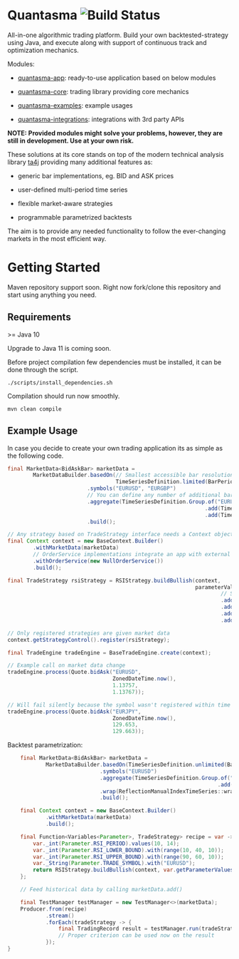 # Quantasma ![Build Status](https://travis-ci.com/pmorou/quantasma.svg?branch=master)

All-in-one algorithmic trading platform. Build your own backtested-strategy using Java, and execute along with support of continuous track and optimization mechanics.

Modules:

-   [quantasma-app]({quantasma-app/}): ready-to-use application based on below modules

-   [quantasma-core]({quantasma-core/}): trading library providing core mechanics

-   [quantasma-examples]({quantasma-examples/}): example usages

-   [quantasma-integrations]({quantasma-integrations/}): integrations with 3rd party APIs

**NOTE: Provided modules might solve your problems, however, they are still in development. Use at your own risk.**

These solutions at its core stands on top of the modern technical analysis library [ta4j](https://github.com/ta4j/ta4j) providing many additional features as:

-   generic bar implementations, eg. BID and ASK prices

-   user-defined multi-period time series

-   flexible market-aware strategies

-   programmable parametrized backtests

The aim is to provide any needed functionality to follow the ever-changing markets in the most efficient way.

# Getting Started

Maven repository support soon. Right now fork/clone this repository and start using anything you need.

## Requirements

&gt;= Java 10

Upgrade to Java 11 is coming soon.

Before project compilation few dependencies must be installed, it can be done through the script.

    ./scripts/install_dependencies.sh

Compilation should run now smoothly.

    mvn clean compile

## Example Usage

In case you decide to create your own trading application its as simple as the following code.

``` java
final MarketData<BidAskBar> marketData =
        MarketDataBuilder.basedOn(// Smallest accessible bar resolution for all defined below symbols
                                  TimeSeriesDefinition.limited(BarPeriod.M1, 100))
                         .symbols("EURUSD", "EURGBP")
                         // You can define any number of additional bars resolutions for above symbols
                         .aggregate(TimeSeriesDefinition.Group.of("EURUSD")
                                                              .add(TimeSeriesDefinition.limited(BarPeriod.M5, 100))
                                                              .add(TimeSeriesDefinition.limited(BarPeriod.M30, 100)))
                         .build();

// Any strategy based on TradeStrategy interface needs a Context object
final Context context = new BaseContext.Builder()
        .withMarketData(marketData)
        // OrderService implementations integrate an app with external APIs
        .withOrderService(new NullOrderService())
        .build();

final TradeStrategy rsiStrategy = RSIStrategy.buildBullish(context,
                                                           parameterValues -> parameterValues
                                                                   // Strings/Enums are allowed
                                                                   .add(Parameter.TRADE_SYMBOL, "EURUSD")
                                                                   .add(Parameter.RSI_PERIOD, 14)
                                                                   .add(Parameter.RSI_LOWER_BOUND, 30)
                                                                   .add(Parameter.RSI_UPPER_BOUND, 70));

// Only registered strategies are given market data
context.getStrategyControl().register(rsiStrategy);

final TradeEngine tradeEngine = BaseTradeEngine.create(context);

// Example call on market data change
tradeEngine.process(Quote.bidAsk("EURUSD",
                                 ZonedDateTime.now(),
                                 1.13757,
                                 1.13767));

// Will fail silently because the symbol wasn't registered within time series definitions
tradeEngine.process(Quote.bidAsk("EURJPY",
                                 ZonedDateTime.now(),
                                 129.653,
                                 129.663));
```

Backtest parametrization:

``` java
    final MarketData<BidAskBar> marketData =
            MarketDataBuilder.basedOn(TimeSeriesDefinition.unlimited(BarPeriod.M1))
                             .symbols("EURUSD")
                             .aggregate(TimeSeriesDefinition.Group.of("EURUSD")
                                                                  .add(TimeSeriesDefinition.unlimited(BarPeriod.M5)))
                             .wrap(ReflectionManualIndexTimeSeries::wrap)
                             .build();

    final Context context = new BaseContext.Builder()
            .withMarketData(marketData)
            .build();

    final Function<Variables<Parameter>, TradeStrategy> recipe = var -> {
        var._int(Parameter.RSI_PERIOD).values(10, 14);
        var._int(Parameter.RSI_LOWER_BOUND).with(range(10, 40, 10));
        var._int(Parameter.RSI_UPPER_BOUND).with(range(90, 60, 10));
        var._String(Parameter.TRADE_SYMBOL).with("EURUSD");
        return RSIStrategy.buildBullish(context, var.getParameterValues());
    };

    // Feed historical data by calling marketData.add()

    final TestManager testManager = new TestManager<>(marketData);
    Producer.from(recipe)
            .stream()
            .forEach(tradeStrategy -> {
                final TradingRecord result = testManager.run(tradeStrategy, Order.OrderType.BUY);
                // Proper criterion can be used now on the result
            });
}
```
